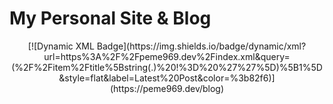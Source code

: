 # My Personal Site & Blog
<div align="center"> 
[![Dynamic XML Badge](https://img.shields.io/badge/dynamic/xml?url=https%3A%2F%2Fpeme969.dev%2Findex.xml&query=(%2F%2Fitem%2Ftitle%5Bstring(.)%20!%3D%20%27%27%5D)%5B1%5D&style=flat&label=Latest%20Post&color=%3b82f6)](https://peme969.dev/blog)
</div>
